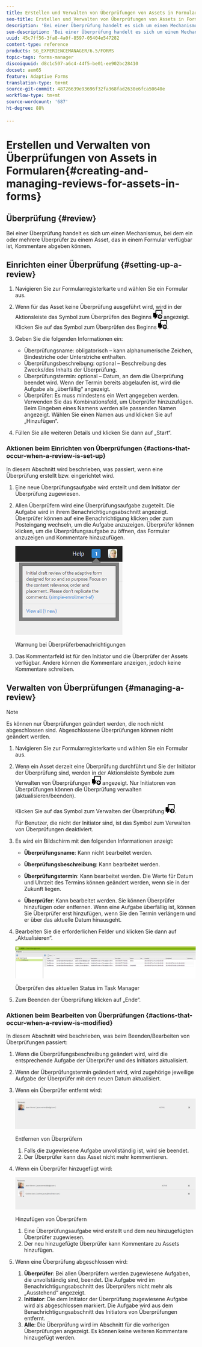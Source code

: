 ```yaml
---
title: Erstellen und Verwalten von Überprüfungen von Assets in Formularen
seo-title: Erstellen und Verwalten von Überprüfungen von Assets in Formularen
description: 'Bei einer Überprüfung handelt es sich um einen Mechanismus, bei dem ein oder mehrere Überprüfer zu einem Asset, das in einem Formular verfügbar ist, Kommentare abgeben können. '
seo-description: 'Bei einer Überprüfung handelt es sich um einen Mechanismus, bei dem ein oder mehrere Überprüfer zu einem Asset, das in einem Formular verfügbar ist, Kommentare abgeben können. '
uuid: 45c7ff56-3fa8-4a0f-8597-05404e547282
content-type: reference
products: SG_EXPERIENCEMANAGER/6.5/FORMS
topic-tags: forms-manager
discoiquuid: d8c1c507-a6c4-44f5-be01-ee902bc28410
docset: aem65
feature: Adaptive Forms
translation-type: tm+mt
source-git-commit: 48726639e93696f32fa368fad2630e6fca50640e
workflow-type: tm+mt
source-wordcount: '687'
ht-degree: 88%

---
```



# Erstellen und Verwalten von Überprüfungen von Assets in Formularen{#creating-and-managing-reviews-for-assets-in-forms}

## Überprüfung {#review}

Bei einer Überprüfung handelt es sich um einen Mechanismus, bei dem ein oder mehrere Überprüfer zu einem Asset, das in einem Formular verfügbar ist, Kommentare abgeben können.

## Einrichten einer Überprüfung {#setting-up-a-review}

1. Navigieren Sie zur Formularregisterkarte und wählen Sie ein Formular aus.
1. Wenn für das Asset keine Überprüfung ausgeführt wird, wird in der Aktionsleiste das Symbol zum Überprüfen des Beginns ![aem6forms_review_chat_comment](assets/aem6forms_review_chat_comment.png) angezeigt. Klicken Sie auf das Symbol zum Überprüfen des Beginns ![aem6forms_review_chat_comment](assets/aem6forms_review_chat_comment.png).
1. Geben Sie die folgenden Informationen ein:

   * Überprüfungsname: obligatorisch – kann alphanumerische Zeichen, Bindestriche oder Unterstriche enthalten.
   * Überprüfungsbeschreibung: optional – Beschreibung des Zwecks/des Inhalts der Überprüfung.
   * Überprüfungstermin: optional – Datum, an dem die Überprüfung beendet wird. Wenn der Termin bereits abgelaufen ist, wird die Aufgabe als „überfällig“ angezeigt.
   * Überprüfer: Es muss mindestens ein Wert angegeben werden. Verwenden Sie das Kombinationsfeld, um Überprüfer hinzuzufügen. Beim Eingeben eines Namens werden alle passenden Namen angezeigt. Wählen Sie einen Namen aus und klicken Sie auf „Hinzufügen“.

1. Füllen Sie alle weiteren Details und klicken Sie dann auf „Start“.

### Aktionen beim Einrichten von Überprüfungen {#actions-that-occur-when-a-review-is-set-up}

In diesem Abschnitt wird beschrieben, was passiert, wenn eine Überprüfung erstellt bzw. eingerichtet wird.

1. Eine neue Überprüfungsaufgabe wird erstellt und dem Initiator der Überprüfung zugewiesen.
1. Allen Überprüfern wird eine Überprüfungsaufgabe zugeteilt. Die Aufgabe wird in ihrem Benachrichtigungsabschnitt angezeigt. Überprüfer können auf eine Benachrichtigung klicken oder zum Posteingang wechseln, um die Aufgabe anzuzeigen. Überprüfer können klicken, um die Überprüfungsaufgabe zu öffnen, das Formular anzuzeigen und Kommentare hinzuzufügen.

   ![Warnung bei Überprüferbenachrichtigungen](assets/noti.png)

   Warnung bei Überprüferbenachrichtigungen

1. Das Kommentarfeld ist für den Initiator und die Überprüfer der Assets verfügbar. Andere können die Kommentare anzeigen, jedoch keine Kommentare schreiben.

## Verwalten von Überprüfungen {#managing-a-review}

>[!NOTE]
>
>Es können nur Überprüfungen geändert werden, die noch nicht abgeschlossen sind. Abgeschlossene Überprüfungen können nicht geändert werden.

1. Navigieren Sie zur Formularregisterkarte und wählen Sie ein Formular aus.

1. Wenn ein Asset derzeit eine Überprüfung durchführt und Sie der Initiator der Überprüfung sind, werden in der Aktionsleiste Symbole zum Verwalten von Überprüfungen ![aem6forms_review_chat_comment](assets/aem6forms_review_chat_comment.png) angezeigt. Nur Initiatoren von Überprüfungen können die Überprüfung verwalten (aktualisieren/beenden).

   Klicken Sie auf das Symbol zum Verwalten der Überprüfung ![aem6forms_review_chat_comment](assets/aem6forms_review_chat_comment.png).

   Für Benutzer, die nicht der Initiator sind, ist das Symbol zum Verwalten von Überprüfungen deaktiviert.

1. Es wird ein Bildschirm mit den folgenden Informationen anzeigt:

   * **Überprüfungsname**: Kann nicht bearbeitet werden.

   * **Überprüfungsbeschreibung**: Kann bearbeitet werden.

   * **Überprüfungstermin**: Kann bearbeitet werden. Die Werte für Datum und Uhrzeit des Termins können geändert werden, wenn sie in der Zukunft liegen.

   * **Überprüfer**: Kann bearbeitet werden. Sie können Überprüfer hinzufügen oder entfernen. Wenn eine Aufgabe überfällig ist, können Sie Überprüfer erst hinzufügen, wenn Sie den Termin verlängern und er über das aktuelle Datum hinausgeht.

1. Bearbeiten Sie die erforderlichen Felder und klicken Sie dann auf „Aktualisieren“.

   ![Überprüfen des aktuellen Status im Task Manager](assets/tskmgr.png)

   Überprüfen des aktuellen Status im Task Manager

1. Zum Beenden der Überprüfung klicken auf „Ende“.

### Aktionen beim Bearbeiten von Überprüfungen  {#actions-that-occur-when-a-review-is-modified}

In diesem Abschnitt wird beschrieben, was beim Beenden/Bearbeiten von Überprüfungen passiert:

1. Wenn die Überprüfungsbeschreibung geändert wird, wird die entsprechende Aufgabe der Überprüfer und des Initiators aktualisiert.
1. Wenn der Überprüfungstermin geändert wird, wird zugehörige jeweilige Aufgabe der Überprüfer mit dem neuen Datum aktualisiert.

1. Wenn ein Überprüfer entfernt wird:

   ![Entfernen von Überprüfern](assets/removeduser.png)

   Entfernen von Überprüfern

   1. Falls die zugewiesene Aufgabe unvollständig ist, wird sie beendet.
   1. Der Überprüfer kann das Asset nicht mehr kommentieren.

1. Wenn ein Überprüfer hinzugefügt wird:

   ![Hinzufügen von Überprüfern](assets/addedreviewer.png)

   Hinzufügen von Überprüfern

   1. Eine Überprüfungsaufgabe wird erstellt und dem neu hinzugefügten Überprüfer zugewiesen.
   1. Der neu hinzugefügte Überprüfer kann Kommentare zu Assets hinzufügen.

1. Wenn eine Überprüfung abgeschlossen wird:

   1. **Überprüfer**: Bei allen Überprüfern werden zugewiesene Aufgaben, die unvollständig sind, beendet. Die Aufgabe wird im Benachrichtigungsabschnitt des Überprüfers nicht mehr als „Ausstehend“ angezeigt.
   1. **Initiator**: Die dem Initiator der Überprüfung zugewiesene Aufgabe wird als abgeschlossen markiert. Die Aufgabe wird aus dem Benachrichtigungsabschnitt des Initiators von Überprüfungen entfernt.
   1. **Alle**: Die Überprüfung wird im Abschnitt für die vorherigen Überprüfungen angezeigt. Es können keine weiteren Kommentare hinzugefügt werden.

